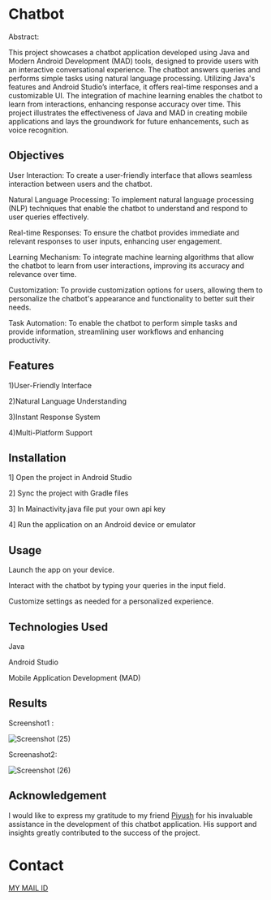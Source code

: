 # Chatbot
Abstract:

This project showcases a chatbot application developed using Java and Modern Android Development (MAD) tools, designed to provide users with an interactive conversational experience. The chatbot answers queries and performs simple tasks using natural language processing. Utilizing Java's features and Android Studio’s interface, it offers real-time responses and a customizable UI. The integration of machine learning enables the chatbot to learn from interactions, enhancing response accuracy over time. This project illustrates the effectiveness of Java and MAD in creating mobile applications and lays the groundwork for future enhancements, such as voice recognition.

## Objectives

User Interaction: To create a user-friendly interface that allows seamless interaction between users and the chatbot.

Natural Language Processing: To implement natural language processing (NLP) techniques that enable the chatbot to understand and respond to user queries effectively.

Real-time Responses: To ensure the chatbot provides immediate and relevant responses to user inputs, enhancing user engagement.

Learning Mechanism: To integrate machine learning algorithms that allow the chatbot to learn from user interactions, improving its accuracy and relevance over time.

Customization: To provide customization options for users, allowing them to personalize the chatbot's appearance and functionality to better suit their needs.

Task Automation: To enable the chatbot to perform simple tasks and provide information, streamlining user workflows and enhancing productivity.

## Features

1)User-Friendly Interface

2)Natural Language Understanding

3)Instant Response System

4)Multi-Platform Support

## Installation

1] Open the project in Android Studio

2] Sync the project with Gradle files

3] In Mainactivity.java file put your own api key

4] Run the application on an Android device or emulator

## Usage

Launch the app on your device.

Interact with the chatbot by typing your queries in the input field.

Customize settings as needed for a personalized experience.

## Technologies Used

Java

Android Studio

Mobile Application Development (MAD)

## Results

Screenshot1 :


![Screenshot (25)](https://github.com/user-attachments/assets/eadfa97a-4370-4773-a5d1-57a59ce1b680)



Screenashot2:


![Screenshot (26)](https://github.com/user-attachments/assets/2d53b099-7c18-4c2e-8284-05f9df922c44)


## Acknowledgement

I would like to express my gratitude to my friend [Piyush](https://github.com/Piyush2709) for his invaluable assistance in the development of this chatbot application. His support and insights greatly contributed to the success of the project.


# Contact
[MY MAIL ID](shahajui92001@gmail.com)



